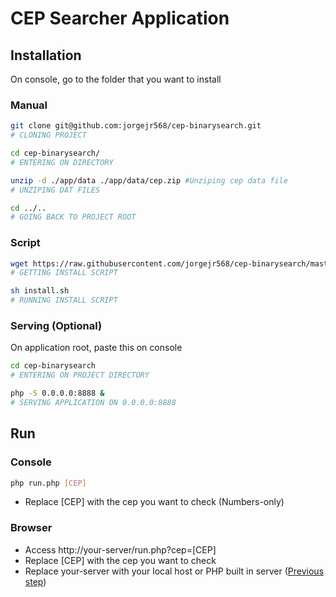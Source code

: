 # CEP Searcher Application

## Installation

On console, go to the folder that you want to install
### Manual
```bash
git clone git@github.com:jorgejr568/cep-binarysearch.git 
# CLONING PROJECT

cd cep-binarysearch/ 
# ENTERING ON DIRECTORY

unzip -d ./app/data ./app/data/cep.zip #Unziping cep data file
# UNZIPING DAT FILES

cd ../..
# GOING BACK TO PROJECT ROOT
```

### Script
```bash
wget https://raw.githubusercontent.com/jorgejr568/cep-binarysearch/master/install.sh -O ./install.sh
# GETTING INSTALL SCRIPT

sh install.sh
# RUNNING INSTALL SCRIPT
```

### Serving (Optional)

On application root, paste this on console
```bash
cd cep-binarysearch 
# ENTERING ON PROJECT DIRECTORY 

php -S 0.0.0.0:8888 &
# SERVING APPLICATION ON 0.0.0.0:8888
```

## Run

### Console
```bash
php run.php [CEP]
```
- Replace \[CEP\] with the cep you want to check (Numbers-only)

### Browser

- Access http://your-server/run.php?cep=[CEP]
- Replace \[CEP\] with the cep you want to check
- Replace your-server with your local host or PHP built in server ([Previous step](#serving-optional))
